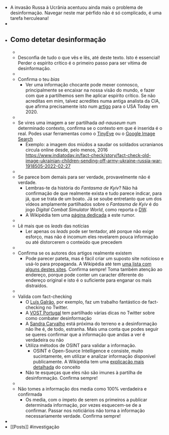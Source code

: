 - A invasão Russa à Ucrânia acentuou ainda mais o problema de desinformação. Navegar neste mar pérfido não é só complicado, é uma tarefa herculeana!
-
- ## Como detetar desinformação
	-
	- Desconfia de tudo o que vês e lês, até deste texto. Isto é essencial! Perder o espírito crítico é o primeiro passo para ser vítima de desinformação.
	-
	- Confirma o teu _bias_
		- Ver uma informação chocante pode mexer connosco, principalmente se encaixar na nossa visão do mundo, e fazer com que a partilhemos sem lhe aplicar espírito crítico. Se não acreditas em mim, talvez acredites numa antiga analista da CIA, que afirma precisamente isto num [artigo](https://eu.usatoday.com/story/opinion/2020/07/29/cia-tips-fake-news-check-bias-ask-questions-do-research-column/5518879002/) para o USA Today em 2020.
	-
	- Se vires uma imagem a ser partilhada _ad-nauseum_ num determinado contexto, confirma se o contexto em que é inserida é o real. Podes usar ferramentas como o [TinyEye](https://tineye.com/) ou o [Google Image Search](https://images.google.com/)
		- Exemplo: a imagem dos miúdos a saudar os soldados ucranianos circula online desde, pelo menos, 2016
		  https://www.indiatoday.in/fact-check/story/fact-check-old-image-ukrainian-children-sending-off-army-ukraine-russia-war-1918505-2022-02-27
	-
	- Se parece bom demais para ser verdade, provavelmente não é verdade.
		- Lembras-te da história do _Fantasma de Kyiv_? Não há confirmação de que realmente exista e tudo parece indicar, para já, que se trata de um boato. Já se soube entretanto que um dos vídeos amplamente partilhados sobre o _Fantasma de Kyiv_ é do jogo _Digital Combat Simulator World_, como reporta o [DW](https://www.dw.com/en/fact-check-ukraines-ghost-of-kyiv-fighter-pilot/a-60951825).
		- A Wikipédia tem uma [página dedicada](https://en.wikipedia.org/wiki/Ghost_of_Kyiv) a este rumor.
	-
	- Lê mais que os _leads_ das notícias
		- Ler apenas os _leads_ pode ser tentador, até porque não exige esforço, mas não é incomum eles revelarem pouca informação ou até distorcerem o conteúdo que precedem
	-
	- Confirma se os autores dos artigos realmente existem
		- Pode parecer pateta, mas é fácil criar um suposto site noticioso e usá-lo para propaganda. A Wikipédia até tem [uma lista com alguns destes sites](https://en.wikipedia.org/wiki/List_of_fake_news_websites). Confirma sempre! Toma também atenção ao endereço, porque pode conter um caracter diferente do endereço original e isto é o suficiente para enganar os mais distraídos.
	-
	- Valida com fact-checking
		- O [Luís Galrão](https://twitter.com/LGalrao/), por exemplo, faz um trabalho fantástico de fact-checking no Twitter.
		- A [VOST Portugal](https://twitter.com/VOSTPT/) tem partilhado várias dicas no Twitter sobre como combater desinformação
		- A [Sandra Carvalho](https://twitter.com/Khlopomanstvo) está próxima do terreno e a desinformação não lhe é, de todo, estranha. Mais uma conta que podes seguir se queres confirmar que a informação que andas a ver é verdadeira ou não
		- Utiliza métodos de OSINT para validar a informação.
			- OSINT é Open-Source Intelligence e consiste, muito sucintamente, em utilizar e analizar informação disponível publicamente. A Wikipédia tem uma [explicação mais detalhada](https://pt.wikipedia.org/wiki/OSINT) do conceito
		- Não te esqueças que eles não são imunes à partilha de desinformação. Confirma sempre!
	-
	- Não tomes a informação dos media como 100% verdadeira e confirmada
		- Os media, com o ímpeto de serem os primeiros a publicar determinada informação, por vezes esquecem-se de a confirmar. Passar nos noticiários não torna a informação necessariamente verdade. Confirma sempre!
-
- [[Posts]] #investigação